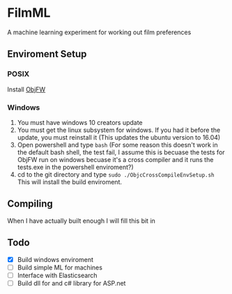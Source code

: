 # FilmML
A machine learning experiment for working out film preferences

## Enviroment Setup
### POSIX
Install [ObjFW](https://github.com/Midar/objfw)
### Windows
1. You must have windows 10 creators update
2. You must get the linux subsystem for windows. If you had it before the update, you must reinstall it (This updates the ubuntu version to 16.04)
3. Open powershell and type ```bash``` (For some reason this doesn't work in the default bash shell, the test fail, I assume this is becuase the tests for ObjFW run on windows becuase it's a cross compiler and it runs the tests.exe in the powershell enviroment?)
4. cd to the git directory and type ```sudo ./ObjcCrossCompileEnvSetup.sh``` This will install the build enviroment.

## Compiling
When I have actually built enough I will fill this bit in

## Todo
- [x] Build windows enviroment
- [ ] Build simple ML for machines
- [ ] Interface with Elasticsearch
- [ ] Build dll for and c# library for ASP.net